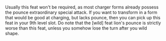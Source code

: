 Usually this feat won't be required, as most charger forms already possess the pounce extraordinary special attack. If you want to transform in a form that would be good at charging, but lacks pounce, then you can pick up this feat in your 9th level slot. Do note that the [wild] feat lion's pounce is strictly worse than this feat, unless you somehow lose the turn after you wild shape.
